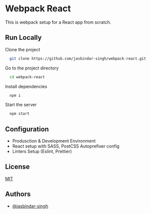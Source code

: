 
# Webpack React

This is webpack setup for a React app from scratch.
  
## Run Locally

Clone the project

```bash
  git clone https://github.com/jasbindar-singh/webpack-react.git
```

Go to the project directory

```bash
  cd webpack-react
```

Install dependencies

```bash
  npm i
```

Start the server

```bash
  npm start
```

  
## Configuration

- Produsction & Development Environment
- React setup with SASS, PostCSS Autoprefixer config
- Linters Setup (Eslint, Prettier)

  
  
## License

[MIT](https://choosealicense.com/licenses/mit/)

  
## Authors

- [@jasbindar-singh](https://www.github.com/jasbindar-singh)
